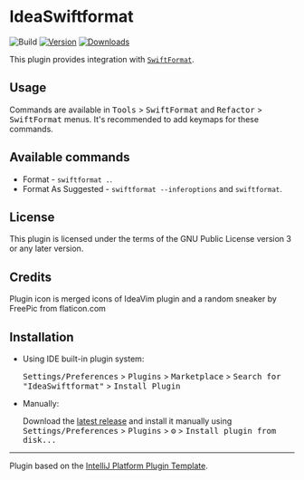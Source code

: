 # IdeaSwiftformat

![Build](https://github.com/dankinsoid/IdeaSwiftformat/workflows/Build/badge.svg)
[![Version](https://img.shields.io/jetbrains/plugin/v/19571.svg)](https://plugins.jetbrains.com/plugin/19571)
[![Downloads](https://img.shields.io/jetbrains/plugin/d/19571.svg)](https://plugins.jetbrains.com/plugin/19571)

<!-- Plugin description -->
This plugin provides integration with [`SwiftFormat`](https://github.com/nicklockwood/SwiftFormat).

## Usage
Commands are available in <kbd>Tools</kbd> > <kbd>SwiftFormat</kbd> and <kbd>Refactor</kbd> > <kbd>SwiftFormat</kbd> menus. It's recommended to add keymaps for these commands.

## Available commands
- Format - `swiftformat .`.
- Format As Suggested - `swiftformat --inferoptions` and `swiftformat`.
<!-- Plugin description end -->

## License
This plugin is licensed under the terms of the GNU Public License version 3 or any later version.

## Credits
Plugin icon is merged icons of IdeaVim plugin and a random sneaker by FreePic from flaticon.com

## Installation

- Using IDE built-in plugin system:

  <kbd>Settings/Preferences</kbd> > <kbd>Plugins</kbd> > <kbd>Marketplace</kbd> > <kbd>Search for "IdeaSwiftformat"</kbd> >
  <kbd>Install Plugin</kbd>

- Manually:

  Download the [latest release](https://github.com/dankinsoid/IdeaSwiftformat/releases/latest) and install it manually using
  <kbd>Settings/Preferences</kbd> > <kbd>Plugins</kbd> > <kbd>⚙️</kbd> > <kbd>Install plugin from disk...</kbd>

---
Plugin based on the [IntelliJ Platform Plugin Template][template].

[template]: https://github.com/JetBrains/intellij-platform-plugin-template
